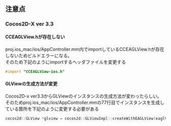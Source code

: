 ## 注意点

### Cocos2D-X ver 3.3

#### CCEAGLView.hが存在しない
proj.ios_mac/ios/AppController.mm内でimportしているCCEAGLView.hが存在しないためビルドエラーになる。  
そのため下記のようにimportするヘッダファイルを変更する

``` AppController.mm
#import "CCEAGLView-ios.h"
```

#### GLViewの生成方法が変更
Cocos2D-x ver3.3からGLViewのインスタンスの生成方法が変わったらしい。
そのためproj.ios_mac/ios/AppController.mmの77行目でインスタンスを生成している箇所を下記のように変更する必要がある

``` AppController.mm
cocos2d::GLView *glview = cocos2d::GLViewImpl::createWithEAGLView(eaglView);
```
